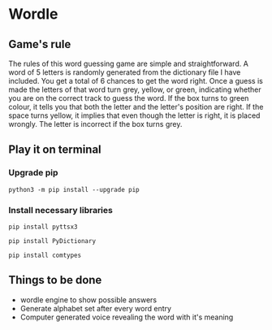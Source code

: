 # Wordle

<!-- <p align="center"><img width="75%" src="" alt="wordle game gif" /> -->

## Game's rule
  The rules of this word guessing game are simple and straightforward. A word of 5 letters is randomly generated from the dictionary file I have included. You get a total of 6 chances to get the word right. Once a guess is made the letters of that word turn grey, yellow, or green, indicating whether you are on the correct track to guess the word. If the box turns to green colour, it tells you that both the letter and the letter's position are right. If the space turns yellow, it implies that even though the letter is right, it is placed wrongly. The letter is incorrect if the box turns grey.
  
## Play it on terminal
### Upgrade pip
```
python3 -m pip install --upgrade pip
```
### Install necessary libraries
```
pip install pyttsx3
```
```
pip install PyDictionary
```
```
pip install comtypes
```

## Things to be done
- wordle engine to show possible answers
- Generate alphabet set after every word entry
- Computer generated voice revealing the word with it's meaning
